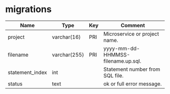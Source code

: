 # migrations

| Name            | Type         | Key | Comment                            |
|-----------------|--------------|-----|------------------------------------|
| project         | varchar(16)  | PRI | Microservice or project name.      |
| filename        | varchar(255) | PRI | yyyy-mm-dd-HHMMSS-filename.up.sql. |
| statement_index | int          |     | Statement number from SQL file.    |
| status          | text         |     | ok or full error message.          |
